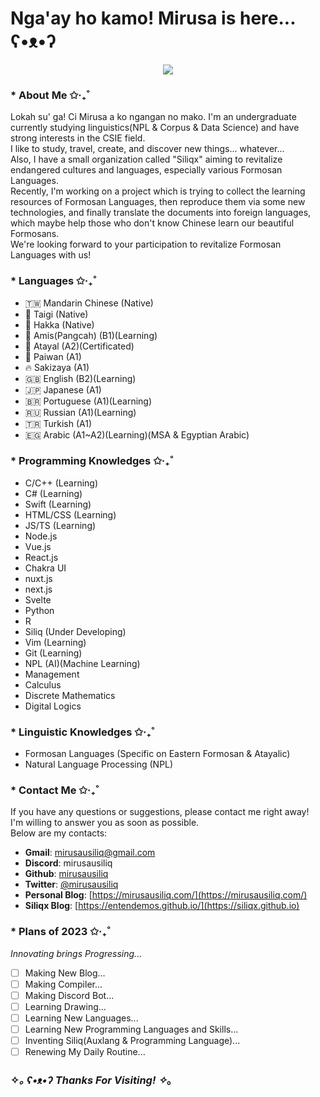 # Nga'ay ho kamo! Mirusa is here... ʕ•ᴥ•ʔ

<div align="center">
    <img src="https://media.tenor.com/RGm8YswOKdcAAAAd/mushoku-tensei-anime.gif">
</div>

### * About Me ✩‧₊˚

Lokah su' ga! Ci Mirusa a ko ngangan no mako. I'm an undergraduate currently studying linguistics(NPL & Corpus & Data Science) and have strong interests in the CSIE field. <br>
I like to study, travel, create, and discover new things... whatever... <br>
Also, I have a small organization called "Siliqx" aiming to revitalize endangered cultures and languages, especially various Formosan Languages. <br>
Recently, I'm working on a project which is trying to collect the learning resources of Formosan Languages, then reproduce them via some new technologies, and finally translate the documents into foreign languages, which maybe help those who don't know Chinese learn our beautiful Formosans. <br>
We're looking forward to your participation to revitalize Formosan Languages with us! <br>

### * Languages ✩‧₊˚

- 🇹🇼 Mandarin Chinese (Native)
- 🍍 Taigi (Native)
- 🌺 Hakka (Native)
- 🌾 Amis(Pangcah) (B1)(Learning)
- 🦅 Atayal (A2)(Certificated)
- 🐗 Paiwan (A1)
- 🔥 Sakizaya (A1)
- 🇬🇧 English (B2)(Learning)
- 🇯🇵 Japanese (A1)
- 🇧🇷 Portuguese (A1)(Learning)
- 🇷🇺 Russian (A1)(Learning)
- 🇹🇷 Turkish (A1)
- 🇪🇬 Arabic (A1~A2)(Learning)(MSA & Egyptian Arabic)

### * Programming Knowledges ✩‧₊˚

- C/C++ (Learning)
- C# (Learning)
- Swift (Learning)
- HTML/CSS (Learning)
- JS/TS (Learning)
- Node.js
- Vue.js
- React.js
- Chakra UI
- nuxt.js
- next.js
- Svelte
- Python
- R
- Siliq (Under Developing)
- Vim (Learning)
- Git (Learning)
- NPL (AI)(Machine Learning)
- Management
- Calculus 
- Discrete Mathematics 
- Digital Logics

### * Linguistic Knowledges ✩‧₊˚

- Formosan Languages (Specific on Eastern Formosan & Atayalic)
- Natural Language Processing (NPL)

### * Contact Me ✩‧₊˚

If you have any questions or suggestions, please contact me right away! <br>
I'm willing to answer you as soon as possible. <br>
Below are my contacts: <br>

- **Gmail**: mirusausiliq@gmail.com
- **Discord**: mirusausiliq
- **Github**: [mirusausiliq](https://github.com/mirusausiliq/)
- **Twitter**: [@mirusausiliq](https://twitter.com/mirusausiliq)
- **Personal Blog**: [https://mirusausiliq.com/](https://mirusausiliq.com/)
- **Siliqx Blog**: [https://entendemos.github.io/](https://siliqx.github.io)

### * Plans of 2023 ✩‧₊˚

*Innovating brings Progressing...*

- [ ] Making New Blog...
- [ ] Making Compiler...
- [ ] Making Discord Bot...
- [ ] Learning Drawing...
- [ ] Learning New Languages...
- [ ] Learning New Programming Languages and Skills...
- [ ] Inventing Siliq(Auxlang & Programming Language)...
- [ ] Renewing My Daily Routine...

### ✧*｡ ʕ•ᴥ•ʔ Thanks For Visiting! ✧*｡


<!---
mirusausiliq/mirusausiliq is a ✨ special ✨ repository because its `README.md` (this file) appears on your GitHub profile.
You can click the Preview link to take a look at your changes.

<!DOCTYPE html>

<head>
    <meta charset="UTF-8">
    <meta name="description" content="readme.md">
    <meta name="author" content="mirusausiliq">
    <meta name="viewport" content="width= divice-width; initial-scale= 1.0">
</head>

<body>
    <div>
        <h1>Lokah su' ga, I'm Mirusa... ʕ•ᴥ•ʔ</h1>
        <div align="center">
            <img src="https://media.tenor.com/RGm8YswOKdcAAAAd/mushoku-tensei-anime.gif" width= "auto">
        </div>
        <h3>* About Me ✩‧₊˚</h3>
        <p>I'm a student who is studying at Computer Science and currently learning many knowledegs...</p>
        <p>Also having a smol group called "Entendemos" aimming to do lots of projects with <a href="https://github.com/Boemio">@Boemio</a> XD</p>
        <div>
            <li><b>Hobbies:</b> Travelling, Reading, Linguistics, Programming...</li>
            <li><b>Languages:</b> Mandarin(Native), Taigi(Native), Hakka(Native), English(B2), Amis(B1), Atayal(A2), Portuguese(A2)</li>
            <li><b>Coding Languages:</b> C/C++, Python, HTML, CSS, Javascript, Assembly...</li>
        </div>
        <h3>* Contact Me ✩‧₊˚</h3>
        <p>If you have any thoughts wanting to share with me, don't hesitate and contact me rn.</p>
        <div>
            <li>Twitter: <a href="https://twitter.com/mirusausiliq">@mirusausiliq</a></li>
            <li>Discord: mirusausiliq#6635</li>
            <li>Gmail: mirusausiliq@gmail.com</li>
        </div>
        <h3>✧*｡ ʕ•ᴥ•ʔ Thanks For Visiting! ✧*｡</h3>
    </div>
</body>

</html>

--->

